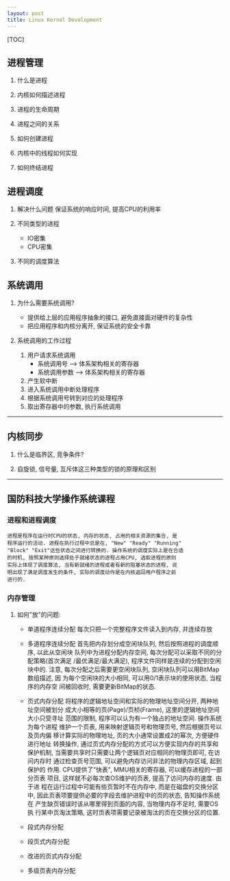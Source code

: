```yaml
---
layout: post
title: Linux Kernel Development
---
```


[TOC]

## 进程管理

1. 什么是进程

2. 内核如何描述进程

3. 进程的生命周期

4. 进程之间的关系

5. 如何创建进程

6. 内核中的线程如何实现

7. 如何终结进程

## 进程调度

1. 解决什么问题
   保证系统的响应时间, 提高CPU的利用率

2. 不同类型的进程
   - IO密集
   - CPU密集

3. 不同的调度算法

## 系统调用

1. 为什么需要系统调用?
   - 提供给上层的应用程序抽象的接口, 避免直接面对硬件的复杂性
   - 把应用程序和内核分离开, 保证系统的安全卡靠

2. 系统调用的工作过程
   1) 用户请求系统调用
      - 系统调用号  --> 体系架构相关的寄存器
      - 系统调用参数 --> 体系架构相关的寄存器
   2) 产生软中断
   3) 进入系统调用中断处理程序
   4) 根据系统调用号转到对应的处理程序
   5) 取出寄存器中的参数, 执行系统调用

---

## 内核同步
1. 什么是临界区, 竞争条件?

2. 自旋锁, 信号量, 互斥体这三种类型的锁的原理和区别


---

## 国防科技大学操作系统课程

### 进程和进程调度
    进程是程序在运行时CPU的状态, 内存的状态, 占用的相关资源的集合, 是
    程序运行的活动. 进程在执行过程中总是在, "New" "Ready" "Running"
    "Block" "Exit"这些状态之间进行转换的. 操作系统的调度实际上是在合适
    的时机, 按照某种原则选择处于就绪状态的进程占用CPU, 选取进程的原则
    实际上体现了调度算法, 当有新就绪的进程或者有新的阻塞状态的进程, 说
    明出现了满足调度发生的条件, 实际的调度动作是在内核返回用户程序之前
    进行的.

### 内存管理
1. 如何"放"的问题:
   - 单道程序连续分配
     每次只把一个完整程序文件读入到内存, 并连续存放
     
   - 多道程序连续分配
     首先把内存划分成空闲块队列, 然后按照进程的调度顺序, 以此从空闲块
     队列中为进程分配内存空间, 每次分配可以采取不同的分配策略(首次满足
     /最优满足/最大满足), 程序文件同样是连续的分配到空闲块中的. 注意,
     每次分配之后需要更空闲块队列, 空闲块队列可以用BitMap数组描述, 因
     为每个空闲块的大小相同, 可以用0/1表示块的使用状态, 当程序的内存空
     间被回收时, 需要更新BitMap的状态.
     
   - 页式内存分配
     将程序的逻辑地址空间和实际的物理地址空间分开, 两种地址空间被划分
     成大小相等的页(Page)/页桢(Frame), 这里的逻辑地址空间大小只受寻址
     范围的限制, 程序可以认为有一个独占的地址空间. 操作系统为每个进程
     维护一个页表, 用来映射逻辑页号和物理页号, 然后根据页号以及页内偏
     移计算实际的物理地址, 页的大小通常设置成2的幂次, 方便硬件进行地址
     转换操作, 通过页式内存分配的方式可以方便实现内存的共享和保护机制,
     当需要共享时只需要让两个逻辑页对应相同的物理页即可, 在访问内存时
     通过检查页号范围, 可以避免内存访问非法的物理内存区域, 起到保护的
     作用. CPU提供了"快表", MMU相关的寄存器, 可以缓存进程的一部分页表
     项目, 这样就不必每次查OS维护的页表, 提高了访问内存的速度. 由于进
     程在运行过程中可能有些页暂时不在内存中, 而是在磁盘的交换分区中,
     因此页表项要提供必要的字段去维护进程中的页的状态, 告知操作系统在
     产生缺页错误时该从哪里得到页面的内容, 当物理内存不足时, 需要OS执
     行某中页淘汰策略, 这时页表项需要记录被淘汰的页在交换分区的位置.
     
   - 段式内存分配

   - 段页式内存分配 

   - 改进的页式内存分配

   - 多级页表内存分配